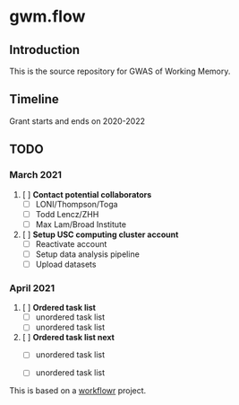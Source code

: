 # gwm.flow

## Introduction

This is the source repository for GWAS of Working Memory.

## Timeline

Grant starts and ends on 2020-2022

## TODO

### March 2021

1. [ ] **Contact potential collaborators**
	- [ ] LONI/Thompson/Toga
	- [ ] Todd Lencz/ZHH
	- [ ] Max Lam/Broad Institute
5. [ ] **Setup USC computing cluster account**
	- [ ] Reactivate account
	- [ ] Setup data analysis pipeline
	- [ ] Upload datasets

### April 2021

1. [ ] **Ordered task list**
	- [ ] unordered task list
	- [ ] unordered task list
2. [ ] **Ordered task list next**
	- [ ] unordered task list
	- [ ] unordered task list


This is based on a [workflowr][] project.

[workflowr]: https://github.com/jdblischak/workflowr
